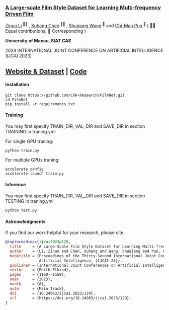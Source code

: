 ### [A Large-scale Film Style Dataset for Learning Multi-frequency Driven Film](https://arxiv.org/abs/2301.08880)

<div>
<span class="author-block">
  <a href='https://zinuoli.github.io/'>Zinuo Li</a><sup> 👨‍💻‍ </sup>
</span>,
  <span class="author-block">
    <a href='https://cxh.netlify.app/'> Xuhang Chen</a><sup> 👨‍💻‍ </sup>
  </span>,
  <span class="author-block">
    <a href="https://people.ucas.edu.cn/~wangshuqiang?language=en" target="_blank">Shuqiang Wang</a><sup> 📮</sup>
  </span> and
  <span class="author-block">
  <a href="https://www.cis.um.edu.mo/~cmpun/" target="_blank">Chi-Man Pun</a><sup> 📮</sup>
</span>
  ( 👨‍💻‍ Equal contributions, 📮 Corresponding )
  </div>

<b>University of Macau, SIAT CAS</b>

2023 INTERNATIONAL JOINT CONFERENCE ON ARTIFICIAL INTELLIGENCE (IJCAI 2023)

[Website & Dataset](https://cxh-research.github.io/FilmNet/) | [Code](https://github.com/CXH-Research/FilmNet)
---

#### Installation
```
git clone https://github.com/CXH-Research/FilmNet.git
cd FilmNet
pip install -r requirements.txt
```

#### Training
You may first specify TRAIN_DIR, VAL_DIR and SAVE_DIR in section TRAINING in traning.yml

For single GPU traning:
```
python train.py
```
For multiple GPUs traning:
```
accelerate config
accelerate launch train.py
```

#### Inference
You may first specify TRAIN_DIR, VAL_DIR and SAVE_DIR in section TESTING in traning.yml
```
python test.py
```

#### Acknowledgments
If you find our work helpful for your research, please cite:
```bib
@inproceedings{ijcai2023p129,
  title     = {A Large-Scale Film Style Dataset for Learning Multi-frequency Driven Film Enhancement},
  author    = {Li, Zinuo and Chen, Xuhang and Wang, Shuqiang and Pun, Chi-Man},
  booktitle = {Proceedings of the Thirty-Second International Joint Conference on
               Artificial Intelligence, {IJCAI-23}},
  publisher = {International Joint Conferences on Artificial Intelligence Organization},
  editor    = {Edith Elkind},
  pages     = {1160--1168},
  year      = {2023},
  month     = {8},
  note      = {Main Track},
  doi       = {10.24963/ijcai.2023/129},
  url       = {https://doi.org/10.24963/ijcai.2023/129},
}


```



